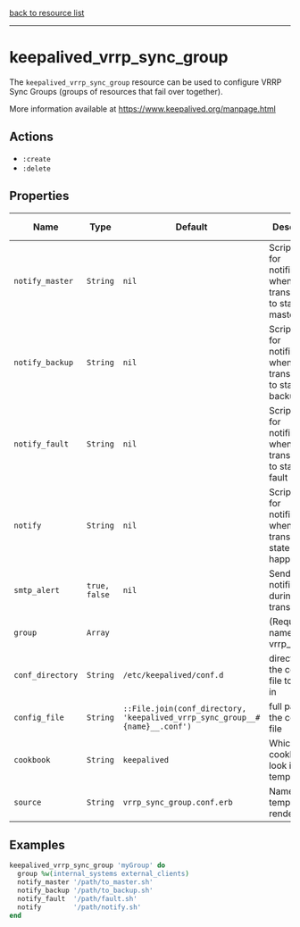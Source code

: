 [back to resource list](https://github.com/sous-chefs/keepalived#resources)

---

# keepalived_vrrp_sync_group

The `keepalived_vrrp_sync_group` resource can be used to configure VRRP Sync Groups (groups of resources that fail over together).

More information available at <https://www.keepalived.org/manpage.html>

## Actions

- `:create`
- `:delete`

## Properties

| Name        | Type        |  Default | Description | Allowed Values |
------------- | ----------- | -------- | ----------- | -------------- |
| `notify_master` | `String`       | `nil` | Script to run for notifications when transitioning to state of master | |
| `notify_backup` | `String`       | `nil` | Script to run for notifications when transitioning to state of backup | |
| `notify_fault` | `String`       | `nil` | Script to run for notifications when transitioning to state of fault | |
| `notify` | `String`       | `nil` | Script to run for notifications when any transition of state happens | |
| `smtp_alert` | `true, false`       | `nil` | Send email notification during state transition  | |
| `group` | `Array`       | | (Required) name of the vrrp_instance  | |
| `conf_directory` | `String` | `/etc/keepalived/conf.d` | directory for the config file to reside in | |
| `config_file` | `String` | `::File.join(conf_directory, 'keepalived_vrrp_sync_group__#{name}__.conf')` | full path to the config file | |
| `cookbook` | `String` | `keepalived` | Which cookbook to look in for the template | |
| `source` | `String` | `vrrp_sync_group.conf.erb` | Name of the template to render | |

## Examples

```ruby
keepalived_vrrp_sync_group 'myGroup' do
  group %w(internal_systems external_clients)
  notify_master '/path/to_master.sh'
  notify_backup '/path/to_backup.sh'
  notify_fault  '/path/fault.sh'
  notify        '/path/notify.sh'
end
```
